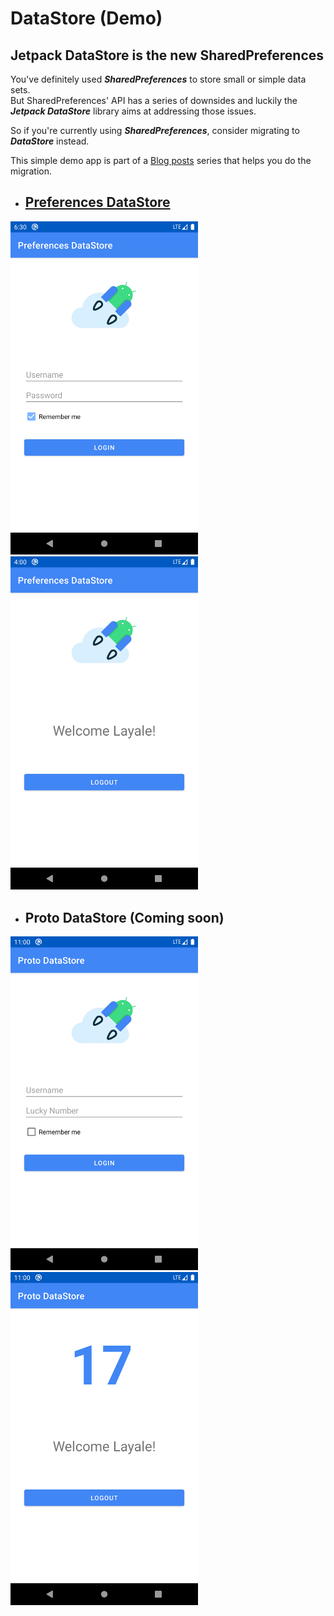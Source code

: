 # DataStore (Demo)

## Jetpack DataStore is the new SharedPreferences

You've definitely used _**SharedPreferences**_ to store small or simple data sets. </br>
But SharedPreferences' API has a series of downsides and luckily the _**Jetpack DataStore**_ library aims at addressing those issues.

So if you're currently using _**SharedPreferences**_, consider migrating to _**DataStore**_ instead. 

This simple demo app is part of a [Blog posts]() series that helps you do the migration.

- ## [Preferences DataStore]()

<img src="/screenshots/LoginActivity.png" width="300"/> <img src="/screenshots/WelcomeActivity.png" width="300"/>

- ## Proto DataStore (Coming soon)

<img src="/screenshots/ProtoLoginActivity.png" width="300"/> <img src="/screenshots/ProtoWelcomeActivity.png" width="300"/>
